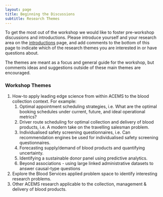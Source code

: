 ```yaml
---
layout: page
title: Beginning the Discussions
subtitle: Research Themes
---
```


To get the most out of the workshop we would like to foster pre-workshop discussions and introductions.  Please introduce yourself and your research area on the [introductions](https://stephentwright.github.io/acems-bloodservice-workshop/2016-08-09-welcome/) page, and add comments to the bottom of this page to indicate which of the research themes you are interested in or have questions about.

   
The themes are meant as a focus and general guide for the workshop, but comments ideas and suggestions outside of these main themes are encouraged. 

   
### Workshop Themes 
1. How-to apply leading edge science from within ACEMS to the blood collection context. For example:
     1. Optimal appointment scheduling strategies, i.e. What are the optimal booking schedules under current, future, and ideal operational metrics?
     2. Driver route scheduling for optimal collection and delivery of blood products, i.e. A modern take on the travelling salesman problem.
     3. Individualised safety screening questionnaires, i.e. Can recommendation engines be used for individualised safety screening questionnaires.
     4. Forecasting supply/demand of blood products and quantifying uncertainty.
     5. Identifying a sustainable donor panel using predictive analytics. 
     6. Beyond associations - using large linked administrative datasets to answer causal-type questions
2. Explore the Blood Services applied problem space to identify interesting research problems.
3. Other ACEMS research applicable to the collection, management & delivery of blood products.

